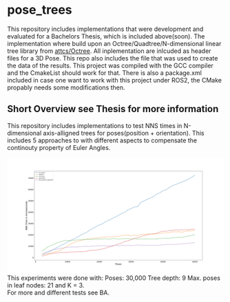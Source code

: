 # pose_trees
This repository includes implementations that were development and evaluated for a Bachelors Thesis, which is included above(soon). The implementation where build upon an Octree/Quadtree/N-dimensional linear tree library from [attcs/Octree](https://github.com/attcs/Octree).
All inplementation are inlcuded as header files for a 3D Pose. This repo also includes the file that was used to create the data of the results. This project was compiled with the GCC compiler and the CmakeList should work for that. There is also a package.xml included in case one want to work with this project under ROS2, the CMake propably needs some modifications then.

## Short Overview see Thesis for more information
This repository includes implementations to test NNS times in N-dimensional axis-alligned trees for poses(position + orientation). This includes 5 approaches to with different aspects to compensate the continouty property of Euler Angles.

![Plot of NNS times of approches](https://github.com/LeweC/pose_trees/blob/master/docs/IncreasingPoses.png "tPlot of NNS times of approches")
This experiments were done with: Poses: 30,000 Tree depth: 9 Max. poses in leaf nodes: 21 and K = 3.<br />
For more and different tests see BA.
